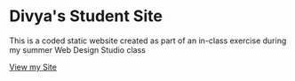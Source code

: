 # Divya's Student Site

This is a coded static website created as part of an in-class exercise during my summer Web Design Studio class

[View my Site](https://iolanidivya.github.io/)

